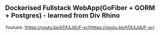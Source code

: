 ## Dockerised Fullstack WebApp(GoFiber + GORM + Postgres) - learned from Div Rhino

Youtube: [https://youtu.be/hTA3JdUF-xc](https://youtu.be/hTA3JdUF-xc)
